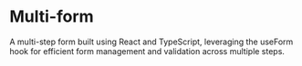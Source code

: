 # Multi-form
A multi-step form built using React and TypeScript, leveraging the useForm hook for efficient form management and validation across multiple steps.
